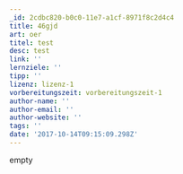 ```yaml
---
_id: 2cdbc820-b0c0-11e7-a1cf-8971f8c2d4c4
title: 46gjd
art: oer
titel: test
desc: test
link: ''
lernziele: ''
tipp: ''
lizenz: lizenz-1
vorbereitungszeit: vorbereitungszeit-1
author-name: ''
author-email: ''
author-website: ''
tags: ''
date: '2017-10-14T09:15:09.298Z'
---
```

empty
